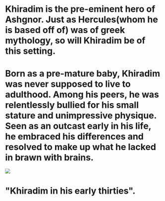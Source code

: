 # Khiradim is the pre-eminent hero of Ashgnor. Just as Hercules(whom he is based off of) was of greek mythology, so will Khiradim be of this setting. 

# Born as a pre-mature baby, Khiradim was never supposed to live to adulthood. Among his peers, he was relentlessly bullied for his small stature and unimpressive physique. Seen as an outcast early in his life, he embraced his differences and resolved to make up what he lacked in brawn with brains.

<img src="images\final.jpg">


# "Khiradim in his early thirties".
